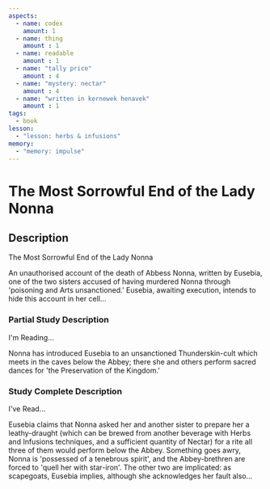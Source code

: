 ```yaml
---
aspects: 
  - name: codex
    amount: 1
  - name: thing
    amount : 1
  - name: readable
    amount : 1
  - name: "tally price"
    amount : 4
  - name: "mystery: nectar"
    amount : 4
  - name: "written in kernewek henavek"
    amount : 1
tags:
  - book
lesson:
  - "lesson: herbs & infusions"
memory:
  - "memory: impulse"
---
```


# The Most Sorrowful End of the Lady Nonna

## Description
The Most Sorrowful End of the Lady Nonna

An unauthorised account of the death of Abbess Nonna, written by Eusebia, one of the two sisters accused of having murdered Nonna through 'poisoning and Arts unsanctioned.' Eusebia, awaiting execution, intends to hide this account in her cell...
### Partial Study Description
I'm Reading...

Nonna has introduced Eusebia to an unsanctioned Thunderskin-cult which meets in the caves below the Abbey; there she and others perform sacred dances for 'the Preservation of the Kingdom.'
### Study Complete Description
I've Read...

Eusebia claims that Nonna asked her and another sister to prepare her a leathy-draught (which can be brewed from another beverage with Herbs and Infusions techniques, and a sufficient quantity of Nectar) for a rite all three of them would perform below the Abbey. Something goes awry, Nonna is 'possessed of a tenebrous spirit', and the Abbey-brethren are forced to 'quell her with star-iron'. The other two are implicated: as scapegoats, Eusebia implies, although she acknowledges her fault also...